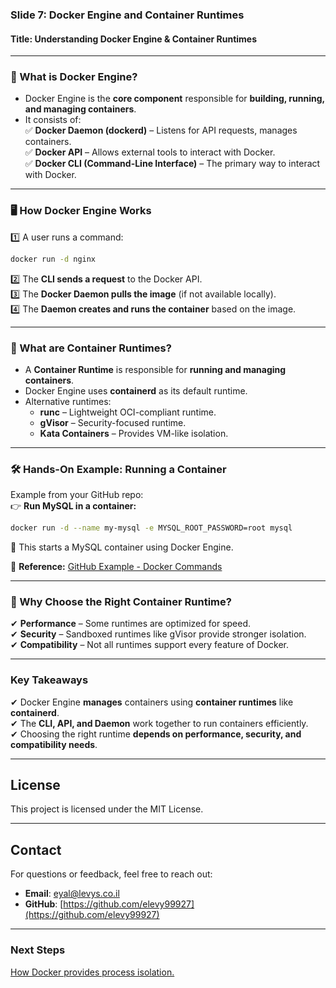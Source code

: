 ### **Slide 7: Docker Engine and Container Runtimes**  
#### **Title: Understanding Docker Engine & Container Runtimes**  
---

### **🔹 What is Docker Engine?**  
- Docker Engine is the **core component** responsible for **building, running, and managing containers**.  
- It consists of:  
  ✅ **Docker Daemon (dockerd)** – Listens for API requests, manages containers.  
  ✅ **Docker API** – Allows external tools to interact with Docker.  
  ✅ **Docker CLI (Command-Line Interface)** – The primary way to interact with Docker.  

---
### **🖥 How Docker Engine Works**  
1️⃣ A user runs a command:  
   ```sh
   docker run -d nginx
   ```  
2️⃣ The **CLI sends a request** to the Docker API.  
3️⃣ The **Docker Daemon pulls the image** (if not available locally).  
4️⃣ The **Daemon creates and runs the container** based on the image.  

---
### **🔹 What are Container Runtimes?**  
- A **Container Runtime** is responsible for **running and managing containers**.  
- Docker Engine uses **containerd** as its default runtime.  
- Alternative runtimes:  
  - **runc** – Lightweight OCI-compliant runtime.  
  - **gVisor** – Security-focused runtime.  
  - **Kata Containers** – Provides VM-like isolation.  

---
### **🛠 Hands-On Example: Running a Container**  
Example from your GitHub repo:  
👉 **Run MySQL in a container:**  
```sh
docker run -d --name my-mysql -e MYSQL_ROOT_PASSWORD=root mysql
```  
📌 This starts a MySQL container using Docker Engine.  

🔗 **Reference:** [GitHub Example - Docker Commands](https://github.com/elevy99927/docker/tree/main/00-namespaces)  

---
### **🔹 Why Choose the Right Container Runtime?**  
✔ **Performance** – Some runtimes are optimized for speed.  
✔ **Security** – Sandboxed runtimes like gVisor provide stronger isolation.  
✔ **Compatibility** – Not all runtimes support every feature of Docker.  

---
### **Key Takeaways**  
✔ Docker Engine **manages** containers using **container runtimes** like **containerd**.  
✔ The **CLI, API, and Daemon** work together to run containers efficiently.  
✔ Choosing the right runtime **depends on performance, security, and compatibility needs**.  
 
---
## License
This project is licensed under the MIT License.

---
## **Contact**
For questions or feedback, feel free to reach out:
- **Email**: eyal@levys.co.il
- **GitHub**: [https://github.com/elevy99927](https://github.com/elevy99927)

---
### **Next Steps**
<A href="./Chapter-8.md">How Docker provides process isolation.  </A>
